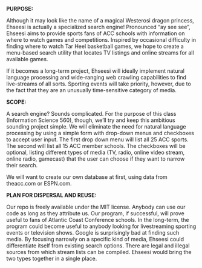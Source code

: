 **PURPOSE:**

Although it may look like the name of a magical Westerosi dragon princess, Ehseesi is actually a specialized search engine! Pronounced “ay see see”, Ehseesi  aims to provide sports fans of ACC schools with information on where to watch games and competitions. Inspired by occasional difficulty in finding where to watch Tar Heel basketball games, we hope to create a menu-based search utility that locates TV listings and online streams for all available games.

If it becomes a long-term project, Ehseesi will ideally implement natural language processing and wide-ranging web crawling capabilities to find live-streams of all sorts. Sporting events will take priority, however, due to the fact that they are an unusually time-sensitive category of media.

**SCOPE:**

A search engine? Sounds complicated. For the purpose of this class (Information Science 560), though, we’ll try and keep this ambitious sounding project simple. We will eliminate the need for natural language processing by using a simple form with drop-down menus and checkboxes to accept user input. The first drop down menu will list all 25 ACC sports. The second will list all 15 ACC member schools. The checkboxes will be optional, listing different types of media (TV, radio, online video stream, online radio, gamecast) that the user can choose if they want to narrow their search.

We will want to create our own database at first, using data from theacc.com or ESPN.com.


**PLAN FOR DISPERSAL AND REUSE:**

Our repo is freely available under the MIT license. Anybody can use our code as long as they attribute us. Our program, if successful, will prove useful to fans of Atlantic Coast Conference schools. In the long-term, the program could become useful to anybody looking for livestreaming sporting events or television shows. Google is surprisingly bad at finding such media. By focusing narrowly on a specific kind of media, Ehseesi could differentiate itself from existing search options. There are legal and illegal sources from which stream lists can be compiled. Ehseesi would bring the two types together in a single place.
